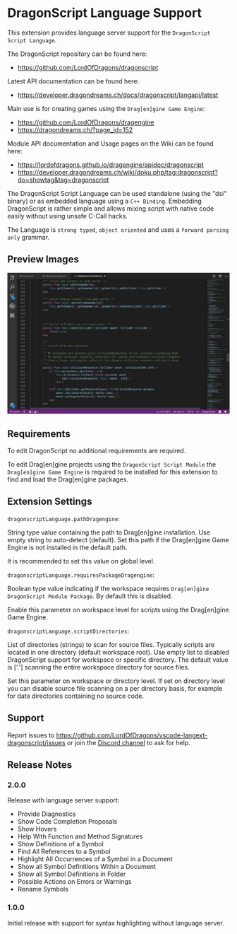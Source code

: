 # DragonScript Language Support

This extension provides language server support for the `DragonScript Script Language`.

The DragonScript repository can be found here:
  - https://github.com/LordOfDragons/dragonscript

Latest API documentation can be found here:
  - https://developer.dragondreams.ch/docs/dragonscript/langapi/latest

Main use is for creating games using the `Drag[en]gine Game Engine`:
  - https://github.com/LordOfDragons/dragengine
  - https://dragondreams.ch/?page_id=152

Module API documentation and Usage pages on the Wiki can be found here:
  - https://lordofdragons.github.io/dragengine/apidoc/dragonscript
  - https://developer.dragondreams.ch/wiki/doku.php/tag:dragonscript?do=showtag&tag=dragonscript

The DragonScript Script Language can be used standalone (using the "dsi" binary)
or as embedded language using a `C++ Binding`. Embedding DragonScript is rather
simple and allows mixing script with native code easily without using unsafe
C-Call hacks.

The Language is `strong typed`, `object oriented` and uses a `forward parsing only` grammar.


## Preview Images

![Preview Image](https://raw.githubusercontent.com/LordOfDragons/vscode-langext-dragonscript/master/images/preview1.png)


## Requirements

To edit DragonScript no additional requirements are required.

To edit Drag[en]gine projects using the `DragonScript Script Module` the `Drag[en]gine Game Engine`
is required to be installed for this extension to find and load the Drag[en]gine packages.


## Extension Settings

`dragonscriptLanguage.pathDragengine`:

String type value containing the path to Drag[en]gine installation.
Use empty string to auto-detect (default). Set this path if the Drag[en]gine
Game Engine is not installed in the default path.

It is recommended to set this value on global level.

`dragonscriptLanguage.requiresPackageDragengine`:

Boolean type value indicating if the workspace requires `Drag[en]gine DragonScript Module Package`.
By default this is disabled.

Enable this parameter on workspace level for scripts using the Drag[en]gine Game Engine.

`dragonscriptLanguage.scriptDirectories`:

List of directories (strings) to scan for source files. Typically scripts are located in one
directory (default workspace root). Use empty list to disabled DragonScript support for workspace
or specific directory. The default value is ['.'] scanning the entire workspace directory for
source files.

Set this parameter on workspace or directory level. If set on directory level you can disable
source file scanning on a per directory basis, for example for data directories containing
no source code.


## Support

Report issues to https://github.com/LordOfDragons/vscode-langext-dragonscript/issues
or join the [Discord channel](https://discord.gg/Jeg62ns) to ask for help.


## Release Notes

### 2.0.0

Release with language server support:
- Provide Diagnostics
- Show Code Completion Proposals
- Show Hovers
- Help With Function and Method Signatures
- Show Definitions of a Symbol
- Find All References to a Symbol
- Highlight All Occurrences of a Symbol in a Document
- Show all Symbol Definitions Within a Document
- Show all Symbol Definitions in Folder
- Possible Actions on Errors or Warnings
- Rename Symbols

### 1.0.0

Initial release with support for syntax highlighting without language server.
